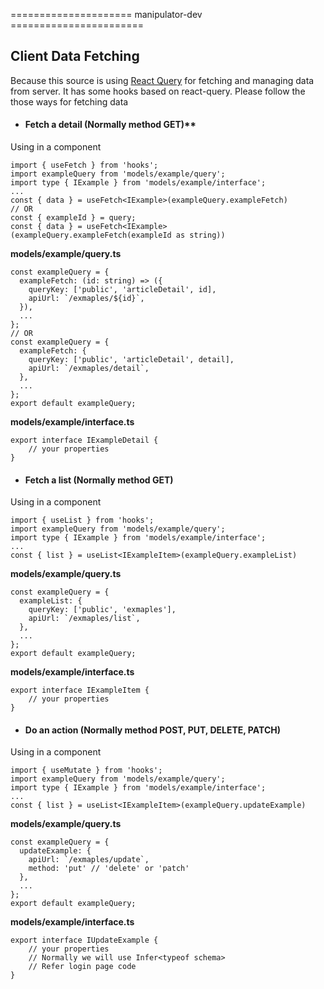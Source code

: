=====================  manipulator-dev  =======================

## Client Data Fetching

Because this source is using [React Query](https://tanstack.com/query/v4/?from=reactQueryV3&original=https://react-query-v3.tanstack.com/) for fetching and managing data from server. It has some hooks based on react-query. Please follow the those ways for fetching data

- #### Fetch a detail (Normally method GET)**

Using in a component
```
import { useFetch } from 'hooks';
import exampleQuery from 'models/example/query';
import type { IExample } from 'models/example/interface';
...
const { data } = useFetch<IExample>(exampleQuery.exampleFetch)
// OR
const { exampleId } = query; 
const { data } = useFetch<IExample>(exampleQuery.exampleFetch(exampleId as string))
```

**models/example/query.ts**
```
const exampleQuery = {
  exampleFetch: (id: string) => ({
    queryKey: ['public', 'articleDetail', id],
    apiUrl: `/exmaples/${id}`,
  }),
  ...
};
// OR
const exampleQuery = {
  exampleFetch: {
    queryKey: ['public', 'articleDetail', detail],
    apiUrl: `/exmaples/detail`,
  },
  ...
};
export default exampleQuery;
```
**models/example/interface.ts**
```
export interface IExampleDetail {
    // your properties
}
```
- #### Fetch a list (Normally method GET)

Using in a component
```
import { useList } from 'hooks';
import exampleQuery from 'models/example/query';
import type { IExample } from 'models/example/interface';
...
const { list } = useList<IExampleItem>(exampleQuery.exampleList)
```

**models/example/query.ts**
```
const exampleQuery = {
  exampleList: {
    queryKey: ['public', 'exmaples'],
    apiUrl: `/exmaples/list`,
  },
  ...
};
export default exampleQuery;
```
**models/example/interface.ts**
```
export interface IExampleItem {
    // your properties
}
```
- #### Do an action (Normally method POST, PUT, DELETE, PATCH)

Using in a component
```
import { useMutate } from 'hooks';
import exampleQuery from 'models/example/query';
import type { IExample } from 'models/example/interface';
...
const { list } = useList<IExampleItem>(exampleQuery.updateExample)
```

**models/example/query.ts**
```
const exampleQuery = {
  updateExample: {
    apiUrl: `/exmaples/update`,
    method: 'put' // 'delete' or 'patch'
  },
  ...
};
export default exampleQuery;
```
**models/example/interface.ts**
```
export interface IUpdateExample {
    // your properties
    // Normally we will use Infer<typeof schema>
    // Refer login page code
}
```
